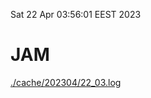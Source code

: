 Sat 22 Apr 03:56:01 EEST 2023
# JAM
<a href='./cache/202304/22_03.log'>./cache/202304/22_03.log</a>
